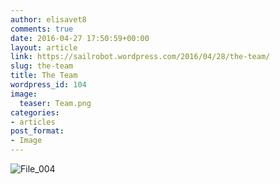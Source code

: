 ```yaml
---
author: elisavet8
comments: true
date: 2016-04-27 17:50:59+00:00
layout: article
link: https://sailrobot.wordpress.com/2016/04/28/the-team/
slug: the-team
title: The Team
wordpress_id: 104
image:
  teaser: Team.png
categories:
- articles
post_format:
- Image
---
```


![File_004](https://sailrobot.files.wordpress.com/2016/04/file_004.jpeg)
